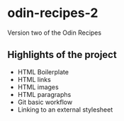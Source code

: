 # odin-recipes-2
Version two of the Odin Recipes
## Highlights of the project
* HTML Boilerplate
* HTML links
* HTML images
* HTML paragraphs
* Git basic workflow
* Linking to an external stylesheet